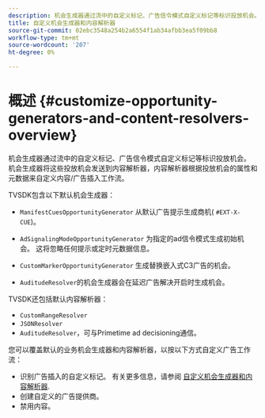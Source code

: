 ```yaml
---
description: 机会生成器通过流中的自定义标记、广告信令模式自定义标记等标识投放机会。 机会生成器将这些投放机会发送到内容解析器，内容解析器根据投放机会的属性和元数据来自定义内容/广告插入工作流。
title: 自定义机会生成器和内容解析器
source-git-commit: 02ebc3548a254b2a6554f1ab34afbb3ea5f09bb8
workflow-type: tm+mt
source-wordcount: '207'
ht-degree: 0%

---
```


# 概述 {#customize-opportunity-generators-and-content-resolvers-overview}

机会生成器通过流中的自定义标记、广告信令模式自定义标记等标识投放机会。 机会生成器将这些投放机会发送到内容解析器，内容解析器根据投放机会的属性和元数据来自定义内容/广告插入工作流。

TVSDK包含以下默认机会生成器：

* `ManifestCuesOpportunityGenerator` 从默认广告提示生成商机( `#EXT-X-CUE`)。

* `AdSignalingModeOpportunityGenerator` 为指定的ad信令模式生成初始机会。 这将忽略任何提示或定时元数据信息。
* `CustomMarkerOpportunityGenerator` 生成替换嵌入式C3广告的机会。
* `AuditudeResolver`的机会生成器会在延迟广告解决开启时生成机会。

TVSDK还包括默认内容解析器：

* `CustomRangeResolver`
* `JSONResolver`
* `AuditudeResolver`，可与Primetime ad decisioning通信。

您可以覆盖默认的业务机会生成器和内容解析器，以按以下方式自定义广告工作流：

* 识别广告插入的自定义标记。 有关更多信息，请参阅 [自定义机会生成器和内容解析器](../../../../tvsdk-3x-android-prog/android-3x-advertising/ad-insertion/content-resolver/android-3x-content-resolver.md).
* 创建自定义的广告提供商。
* 禁用内容。
